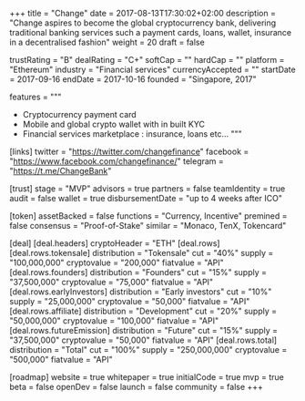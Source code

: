 +++
title = "Change"
date = 2017-08-13T17:30:02+02:00
description = "Change aspires to become the global cryptocurrency bank, delivering traditional banking services such a payment cards, loans, wallet, insurance in a decentralised fashion"
weight = 20
draft = false

trustRating = "B"
dealRating = "C+"
softCap = ""
hardCap = ""
platform = "Ethereum"
industry = "Financial services"
currencyAccepted = ""
startDate = 2017-09-16
endDate = 2017-10-16
founded = "Singapore, 2017"

features = """
- Cryptocurrency payment card
- Mobile and global crypto wallet with in built KYC
- Financial services marketplace : insurance, loans etc…
"""

[links]
  twitter = "https://twitter.com/changefinance"
  facebook = "https://www.facebook.com/changefinance/"
  telegram = "https://t.me/ChangeBank"

[trust]
  stage = "MVP"
  advisors = true
  partners = false
  teamIdentity = true
  audit = false
  wallet = true
  disbursementDate = "up to 4 weeks after ICO"

[token]
  assetBacked = false
  functions = "Currency, Incentive"
  premined = false
  consensus = "Proof-of-Stake"
  similar = "Monaco, TenX, Tokencard"

[deal]
  [deal.headers]
    cryptoHeader = "ETH"
  [deal.rows]
    [deal.rows.tokensale]
      distribution = "Tokensale"
      cut = "40%"
      supply = "100,000,000"
      cryptovalue = "200,000"
      fiatvalue = "API"
    [deal.rows.founders]
      distribution = "Founders"
      cut = "15%"
      supply = "37,500,000"
      cryptovalue = "75,000"
      fiatvalue = "API"
    [deal.rows.earlyInvestors]
      distribution = "Early investors"
      cut = "10%"
      supply = "25,000,000"
      cryptovalue = "50,000"
      fiatvalue = "API"
    [deal.rows.affiliate]
      distribution = "Development"
      cut = "20%"
      supply = "50,000,000"
      cryptovalue = "100,000"
      fiatvalue = "API"
    [deal.rows.futureEmission]
      distribution = "Future"
      cut = "15%"
      supply = "37,500,000"
      cryptovalue = "50,000"
      fiatvalue = "API"
    [deal.rows.total]
      distribution = "Total"
      cut = "100%"
      supply = "250,000,000"
      cryptovalue = "500,000"
      fiatvalue = "API"

[roadmap]
  website = true
  whitepaper = true
  initialCode = true
  mvp = true
  beta = false
  openDev = false
  launch = false
  community = false
+++
